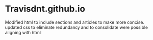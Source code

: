 # Travisdnt.github.io

Modified html to include sections and articles to make more concise.
updated css to eliminate redundancy and to consolidate were possible aligning with html